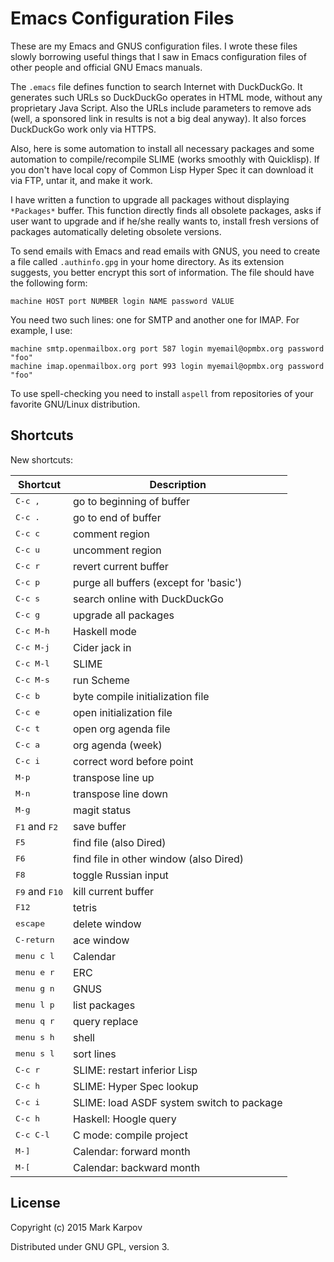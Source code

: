 # Emacs Configuration Files

These are my Emacs and GNUS configuration files. I wrote these files slowly
borrowing useful things that I saw in Emacs configuration files of other
people and official GNU Emacs manuals.

The `.emacs` file defines function to search Internet with DuckDuckGo. It
generates such URLs so DuckDuckGo operates in HTML mode, without any
proprietary Java Script. Also the URLs include parameters to remove ads
(well, a sponsored link in results is not a big deal anyway). It also forces
DuckDuckGo work only via HTTPS.

Also, here is some automation to install all necessary packages and some
automation to compile/recompile SLIME (works smoothly with Quicklisp). If
you don't have local copy of Common Lisp Hyper Spec it can download it via
FTP, untar it, and make it work.

I have written a function to upgrade all packages without displaying
`*Packages*` buffer. This function directly finds all obsolete packages,
asks if user want to upgrade and if he/she really wants to, install fresh
versions of packages automatically deleting obsolete versions.

To send emails with Emacs and read emails with GNUS, you need to create a
file called `.authinfo.gpg` in your home directory. As its extension
suggests, you better encrypt this sort of information. The file should have
the following form:

```
machine HOST port NUMBER login NAME password VALUE
```

You need two such lines: one for SMTP and another one for IMAP. For example,
I use:

```
machine smtp.openmailbox.org port 587 login myemail@opmbx.org password "foo"
machine imap.openmailbox.org port 993 login myemail@opmbx.org password "foo"
```

To use spell-checking you need to install `aspell` from repositories of your
favorite GNU/Linux distribution.

## Shortcuts

New shortcuts:

Shortcut           | Description
--------           | -----------
<kbd>C-c ,</kbd>   | go to beginning of buffer
<kbd>C-c .</kbd>   | go to end of buffer
<kbd>C-c c</kbd>   | comment region
<kbd>C-c u</kbd>   | uncomment region
<kbd>C-c r</kbd>   | revert current buffer
<kbd>C-c p</kbd>   | purge all buffers (except for 'basic')
<kbd>C-c s</kbd>   | search online with DuckDuckGo
<kbd>C-c g</kbd>   | upgrade all packages
<kbd>C-c M-h</kbd> | Haskell mode
<kbd>C-c M-j</kbd> | Cider jack in
<kbd>C-c M-l</kbd> | SLIME
<kbd>C-c M-s</kbd> | run Scheme
<kbd>C-c b</kbd>   | byte compile initialization file
<kbd>C-c e</kbd>   | open initialization file
<kbd>C-c t</kbd>   | open org agenda file
<kbd>C-c a</kbd>   | org agenda (week)
<kbd>C-c i</kbd>   | correct word before point
<kbd>M-p</kbd>     | transpose line up
<kbd>M-n</kbd>     | transpose line down
<kbd>M-g</kbd>     | magit status
<kbd>F1</kbd> and <kbd>F2</kbd> | save buffer
<kbd>F5</kbd>      | find file (also Dired)
<kbd>F6</kbd>      | find file in other window (also Dired)
<kbd>F8</kbd>      | toggle Russian input
<kbd>F9</kbd> and <kbd>F10</kbd> | kill current buffer
<kbd>F12</kbd>     | tetris
<kbd>escape</kbd>  | delete window
<kbd>C-return</kbd> | ace window
<kbd>menu c l</kbd> | Calendar
<kbd>menu e r</kbd> | ERC
<kbd>menu g n</kbd> | GNUS
<kbd>menu l p</kbd> | list packages
<kbd>menu q r</kbd> | query replace
<kbd>menu s h</kbd> | shell
<kbd>menu s l</kbd> | sort lines
<kbd>C-c r</kbd>   | SLIME: restart inferior Lisp
<kbd>C-c h</kbd>   | SLIME: Hyper Spec lookup
<kbd>C-c i</kdb>   | SLIME: load ASDF system switch to package
<kbd>C-c h</kbd>   | Haskell: Hoogle query
<kbd>C-c C-l</kbd> | C mode: compile project
<kbd>M-]</kbd>     | Calendar: forward month
<kbd>M-[</kbd>     | Calendar: backward month

## License

Copyright (c) 2015 Mark Karpov

Distributed under GNU GPL, version 3.
